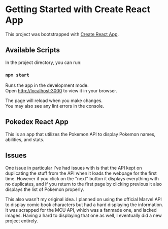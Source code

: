 # Getting Started with Create React App

This project was bootstrapped with [Create React App](https://github.com/facebook/create-react-app).

## Available Scripts

In the project directory, you can run:

### `npm start`

Runs the app in the development mode.\
Open [http://localhost:3000](http://localhost:3000) to view it in your browser.

The page will reload when you make changes.\
You may also see any lint errors in the console.

## Pokedex React App

This is an app that utilizes the Pokemon API to display Pokemon names, abilities, and stats.

## Issues

One issue in particular I've had issues with is that the API kept on duplicating the stuff from the API when it loads the webpage for the first time. However if you click on the "next" button it displays everything with no duplicates, and if you return to the first page by clicking previous it also displays the list of Pokemon properly.

This also wasn't my original idea. I planned on using the official Marvel API to display comic book characters but had a hard displaying the information. It was scrapped for the MCU API, which was a fanmade one, and lacked images. Having a hard to displaying that one as well, I eventually did a new project entirely.

